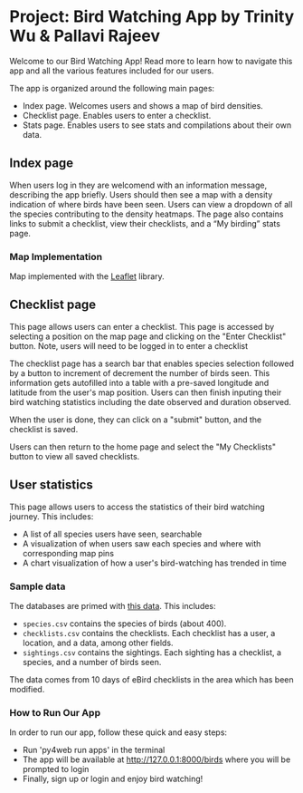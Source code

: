 # Project: Bird Watching App by Trinity Wu & Pallavi Rajeev

Welcome to our Bird Watching App! Read more to learn how to navigate this app and all the various features included for our users.

The app is organized around the following main pages: 

- Index page.  Welcomes users and shows a map of bird densities. 
- Checklist page.  Enables users to enter a checklist. 
- Stats page.  Enables users to see stats and compilations about their own data. 

## Index page

When users log in they are welcomend with an information message, describing the app briefly. Users should then see a map with a density indication of where birds have been seen. Users can view a dropdown of all the species contributing to the density heatmaps. The page also contains links to submit a checklist, view their checklists, and a “My birding” stats page. 

### Map Implementation 

Map implemented with the [Leaflet](https://leafletjs.com/) library.
 

## Checklist page

This page allows users can enter a checklist.  This page is accessed by selecting a position on the map page and clicking on the "Enter Checklist" button. Note, users will need to be logged in to enter a checklist

The checklist page has a search bar that enables species selection followed by a button to increment of decrement the number of birds seen. This information gets autofilled into a table with a pre-saved longitude and latitude from the user's map position. Users can then finish inputing their bird watching statistics including the date observed and duration observed. 

When the user is done, they can click on a "submit" button, and the checklist is saved.

Users can then return to the home page and select the "My Checklists" button to view all saved checklists. 

## User statistics

This page allows users to access the statistics of their bird watching journey. This includes:

- A list of all species users have seen, searchable
- A visualization of when users saw each species and where with corresponding map pins 
- A chart visualization of how a user's bird-watching has trended in time 

### Sample data

The databases are primed with [this data](https://drive.google.com/drive/folders/1NV5vMn0h3O5peppvBHqcdJAudPQe_Qkg?usp=sharing). 
This includes: 
- `species.csv` contains the species of birds (about 400). 
- `checklists.csv` contains the checklists.  Each checklist has a user, a location, and a data, among other fields. 
- `sightings.csv` contains the sightings.  Each sighting has a checklist, a species, and a number of birds seen.

The data comes from 10 days of eBird checklists in the area which has been modified. 

### How to Run Our App

In order to run our app, follow these quick and easy steps:

- Run 'py4web run apps' in the terminal 
- The app will be available at http://127.0.0.1:8000/birds where you will be prompted to login
- Finally, sign up or login and enjoy bird watching!